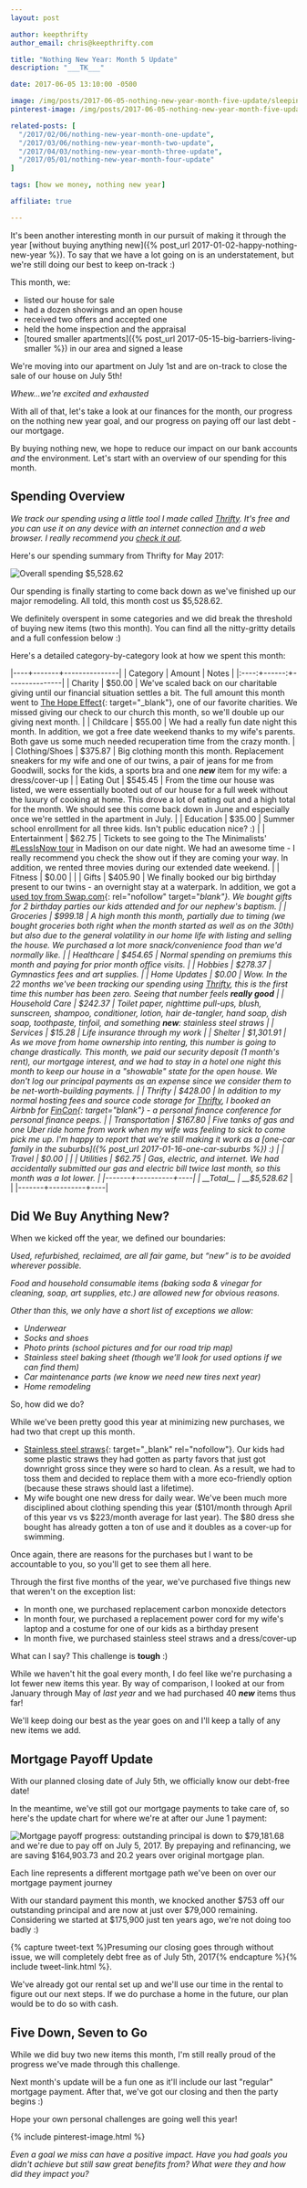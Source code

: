 ```yaml
---
layout: post

author: keepthrifty
author_email: chris@keepthrifty.com

title: "Nothing New Year: Month 5 Update"
description: "___TK___"

date: 2017-06-05 13:10:00 -0500

image: /img/posts/2017-06-05-nothing-new-year-month-five-update/sleeping-red-panda.jpg
pinterest-image: /img/posts/2017-06-05-nothing-new-year-month-five-update/nny-month-5-update

related-posts: [
  "/2017/02/06/nothing-new-year-month-one-update",
  "/2017/03/06/nothing-new-year-month-two-update",
  "/2017/04/03/nothing-new-year-month-three-update",
  "/2017/05/01/nothing-new-year-month-four-update"
]

tags: [how we money, nothing new year]

affiliate: true

---
```


It's been another interesting month in our pursuit of making it through the year [without buying anything new]({% post_url 2017-01-02-happy-nothing-new-year %}). To say that we have a lot going on is an understatement, but we're still doing our best to keep on-track :)

This month, we:

- listed our house for sale
- had a dozen showings and an open house
- received two offers and accepted one
- held the home inspection and the appraisal
- [toured smaller apartments]({% post_url 2017-05-15-big-barriers-living-smaller %}) in our area and signed a lease

We're moving into our apartment on July 1st and are on-track to close the sale of our house on July 5th!

_Whew...we're excited and exhausted_

With all of that, let's take a look at our finances for the month, our progress on the nothing new year goal, and our progress on paying off our last debt - our mortgage.

By buying nothing new, we hope to reduce our impact on our bank accounts _and_ the environment. Let's start with an overview of our spending for this month.

## Spending Overview

_We track our spending using a little tool I made called [Thrifty]({{site.url}}/thrifty/). It's free and you can use it on any device with an internet connection and a web browser. I really recommend you [check it out]({{site.url}}/thrifty/)._

Here's our spending summary from Thrifty for May 2017:

![Overall spending $5,528.62]({{site.url}}/img/posts/2017-06-05-nothing-new-year-month-five-update/nny-month-five-spending.png)

Our spending is finally starting to come back down as we've finished up our major remodeling. All told, this month cost us $5,528.62.

We definitely overspent in some categories and we did break the threshold of buying new items (two this month). You can find all the nitty-gritty details and a full confession below :)

Here's a detailed category-by-category look at how we spent this month:

|----+-------+---------------|
| Category | Amount  | Notes |
|:----:+------:+---------------|
| Charity  | $50.00 | We've scaled back on our charitable giving until our financial situation settles a bit. The full amount this month went to [The Hope Effect](http://hopeeffect.com/){: target="_blank"}, one of our favorite charities. We missed giving our check to our church this month, so we'll double up our giving next month. |
| Childcare  | $55.00 | We had a really fun date night this month. In addition, we got a free date weekend thanks to my wife's parents. Both gave us some much needed recuperation time from the crazy month. |
| Clothing/Shoes | $375.87 | Big clothing month this month. Replacement sneakers for my wife and one of our twins, a pair of jeans for me from Goodwill, socks for the kids, a sports bra and one ___new___ item for my wife: a dress/cover-up |
| Eating Out | $545.45 | From the time our house was listed, we were essentially booted out of our house for a full week without the luxury of cooking at home. This drove a lot of eating out and a high total for the month. We should see this come back down in June and especially once we're settled in the apartment in July. |
| Education | $35.00 | Summer school enrollment for all three kids. Isn't public education nice? :) |
| Entertainment | $62.75 | Tickets to see going to the The Minimalists' [#LessIsNow tour](http://www.theminimalists.com/tour/) in Madison on our date night. We had an awesome time - I really recommend you check the show out if they are coming your way. In addition, we rented three movies during our extended date weekend. |
| Fitness | $0.00 | |
| Gifts | $405.90 | We finally booked our big birthday present to our twins - an overnight stay at a waterpark. In addition, we got a [used toy from Swap.com](http://fxo.co/4DHI){: rel="nofollow" target="_blank"}. We bought gifts for 2 birthday parties our kids attended and for our nephew's baptism. |
| Groceries | $999.18 | A high month this month, partially due to timing (we bought groceries both right when the month started as well as on the 30th) but also due to the general volatility in our home life with listing and selling the house. We purchased a lot more snack/convenience food than we'd normally like. |
| Healthcare | $454.65 | Normal spending on premiums this month and paying for prior month office visits. |
| Hobbies | $278.37 | Gymnastics fees and art supplies. |
| Home Updates | $0.00 | Wow. In the 22 months we've been tracking our spending using [Thrifty]({{site.url}}/thrifty), this is the first time this number has been zero. Seeing that number feels __really good__ |
| Household Care | $242.37 | Toilet paper, nighttime pull-ups, blush, sunscreen, shampoo, conditioner, lotion, hair de-tangler, hand soap, dish soap, toothpaste, tinfoil, and something ___new___: stainless steel straws |
| Services | $15.28 | Life insurance through my work |
| Shelter | $1,301.91 | As we move from home ownership into renting, this number is going to change drastically. This month, we paid our security deposit (1 month's rent), our mortgage interest, and we had to stay in a hotel one night this month to keep our house in a "showable" state for the open house. _We don't log our principal payments as an expense since we consider them to be net-worth-building payments._  |
| Thrifty | $428.00 | In addition to my normal hosting fees and source code storage for [Thrifty]({{site.url}}/thrifty/), I booked an Airbnb for [FinCon](http://finconexpo.com){: target="_blank"} - a personal finance conference for personal finance peeps. |
| Transportation | $167.80 | Five tanks of gas and one Uber ride home from work when my wife was feeling to sick to come pick me up. I'm happy to report that we're still making it work as a [one-car family in the suburbs]({% post_url 2017-01-16-one-car-suburbs %}) :) |
| Travel | $0.00 | |
| Utilities | $62.75 | Gas, electric, and internet. We had accidentally submitted our gas and electric bill twice last month, so this month was a lot lower. |
|-------+----------+----|
| __Total__ | __$5,528.62__ |    |
|-------+----------+----|

## Did We Buy Anything New?

When we kicked off the year, we defined our boundaries:

_Used, refurbished, reclaimed, are all fair game, but “new” is to be avoided wherever possible._

_Food and household consumable items (baking soda & vinegar for cleaning, soap, art supplies, etc.) are allowed new for obvious reasons._

_Other than this, we only have a short list of exceptions we allow:_

- _Underwear_
- _Socks and shoes_
- _Photo prints (school pictures and for our road trip map)_
- _Stainless steel baking sheet (though we’ll look for used options if we can find them)_
- _Car maintenance parts (we know we need new tires next year)_
- _Home remodeling_

So, how did we do?

While we've been pretty good this year at minimizing new purchases, we had two that crept up this month.

- [Stainless steel straws](http://amzn.to/2s23bx2){: target="_blank" rel="nofollow"}. Our kids had some plastic straws they had gotten as party favors that just got downright gross since they were so hard to clean. As a result, we had to toss them and decided to replace them with a more eco-friendly option (because these straws should last a lifetime).
- My wife bought one new dress for daily wear. We've been much more disciplined about clothing spending this year ($101/month through April of this year vs vs $223/month average for last year). The $80 dress she bought has already gotten a ton of use and it doubles as a cover-up for swimming.

Once again, there are reasons for the purchases but I want to be accountable to you, so you'll get to see them all here.

Through the first five months of the year, we've purchased five things new that weren't on the exception list:
- In month one, we purchased replacement carbon monoxide detectors
- In month four, we purchased a replacement power cord for my wife's laptop and a costume for one of our kids as a birthday present
- In month five, we purchased stainless steel straws and a dress/cover-up

What can I say? This challenge is __tough__ :)

While we haven't hit the goal every month, I do feel like we're purchasing a lot fewer new items this year. By way of comparison, I looked at our from January through May of _last year_ and we had purchased 40 ___new___ items thus far!

We'll keep doing our best as the year goes on and I'll keep a tally of any new items we add.

## Mortgage Payoff Update

With our planned closing date of July 5th, we officially know our debt-free date!

In the meantime, we've still got our mortgage payments to take care of, so here's the update chart for where we're at after our June 1 payment:

![Mortgage payoff progress: outstanding principal is down to $79,181.68 and we're due to pay off on July 5, 2017. By prepaying and refinancing, we are saving $164,903.73 and 20.2 years over original mortgage plan.]({{site.url}}/img/mortgage-payoff/Mortgage-Payoff-Jun-2017.png)

<div class="image-caption">Each line represents a different mortgage path we've been on over our mortgage payment journey</div>

With our standard payment this month, we knocked another $753 off our outstanding principal and are now at just over $79,000 remaining. Considering we started at $175,900 just ten years ago, we're not doing too badly :)

{% capture tweet-text %}Presuming our closing goes through without issue, we will completely debt free as of July 5th, 2017{% endcapture %}{% include tweet-link.html %}.

We've already got our rental set up and we'll use our time in the rental to figure out our next steps. If we do purchase a home in the future, our plan would be to do so with cash.

## Five Down, Seven to Go

While we did buy two new items this month, I'm still really proud of the progress we've made through this challenge.

Next month's update will be a fun one as it'll include our last "regular" mortgage payment. After that, we've got our closing and then the party begins :)

Hope your own personal challenges are going well this year!

{% include pinterest-image.html %}

_Even a goal we miss can have a positive impact. Have you had goals you didn't achieve but still saw great benefits from? What were they and how did they impact you?_
